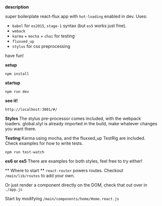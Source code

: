 **description**

super boilerplate react-flux app with `hot-loading` enabled in dev. Uses:
  * `babel` for `es2015`, `stage-1` syntax (but `es5` works just fine).
  * `weback`
  * `karma` + `mocha` + `chai` for testing
  * `fluxxed_up` 
  * `stylus` for css preprocessing 

have fun!

**setup**

`npm install`

**startup**

`npm run dev`

**see it!**

`http://localhost:3001/#/`

**Styles**
The stylus pre-processor comes included, with the webpack loaders.
global.styl is already imported in the build, make whatever changes you want there.

**Testing**
Karma using mocha, and the fluxxed_up TestRig are included. Check examples for
how to write tests.

`npm run test-watch`

**es6 or es5**
There are examples for both styles, feel free to try either!

** Where to start **
`react-router` powers routes. Checkout `/main/lib/routes` to add your own.

Or just render a component directly on the DOM, check that out over in `./app.js`

Start by modifying `/main/components/home/Home.react.js`
